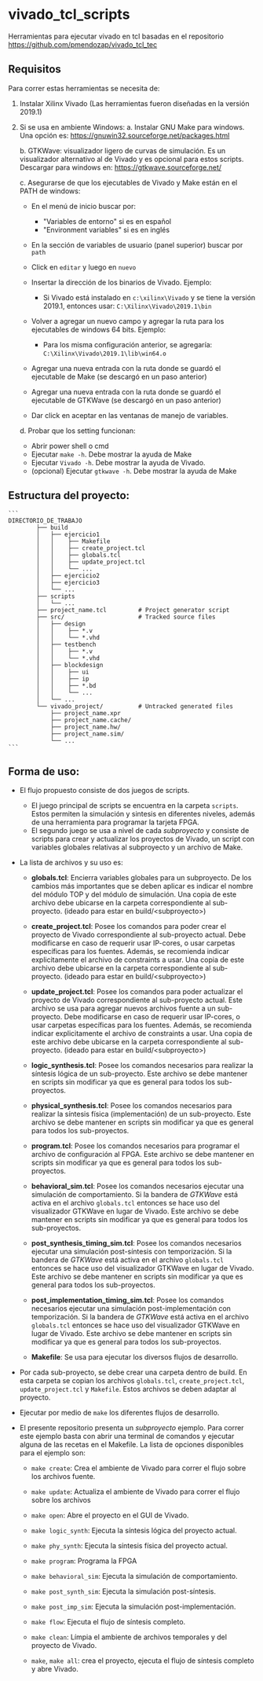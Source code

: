 # vivado_tcl_scripts
Herramientas para ejecutar vivado en tcl basadas en el repositorio https://github.com/pmendozap/vivado_tcl_tec

## Requisitos
Para correr estas herramientas se necesita de:
1. Instalar Xilinx Vivado (Las herramientas fueron diseñadas en la versión 2019.1)
2. Si se usa en ambiente Windows:
    a. Instalar GNU Make para windows. Una opción es: https://gnuwin32.sourceforge.net/packages.html

    b. GTKWave: visualizador ligero de curvas de simulación. Es un visualizador alternativo al de Vivado y es opcional para estos scripts. Descargar para windows en: https://gtkwave.sourceforge.net/
    
    c. Asegurarse de que los ejecutables de Vivado y Make están en el PATH de windows:

    - En el menú de inicio buscar por:
        - "Variables de entorno" si es en español
        - "Environment variables" si es en inglés
    - En la sección de variables de usuario (panel superior) buscar por `path`

    - Click en `editar` y luego en `nuevo`
    - Insertar la dirección de los binarios de Vivado. Ejemplo:
        - Si Vivado está instalado en `c:\xilinx\Vivado` y se tiene la versión 2019.1, entonces usar:
        `C:\Xilinx\Vivado\2019.1\bin`
    - Volver a agregar un nuevo campo y agregar la ruta para los ejecutables de windows 64 bits. Ejemplo:
        - Para los misma configuración anterior, se agregaría: `C:\Xilinx\Vivado\2019.1\lib\win64.o`
    
    - Agregar una nueva entrada con la ruta donde se guardó el ejecutable de Make (se descargó en un paso anterior)

    - Agregar una nueva entrada con la ruta donde se guardó el ejecutable de GTKWave (se descargó en un paso anterior)


    - Dar click en aceptar en las ventanas de manejo de variables.

    d. Probar que los setting funcionan:

    - Abrir power shell o cmd
    - Ejecutar `make -h`. Debe mostrar la ayuda de Make
    - Ejecutar `Vivado -h`. Debe mostrar la ayuda de Vivado.
    - (opcional) Ejecutar `gtkwave -h`. Debe mostrar la ayuda de Make
  
## Estructura del proyecto:
    ```
    DIRECTORIO_DE_TRABAJO
            ├── build
            │   ├── ejercicio1
            │   │    ├── Makefile
            │   │    ├── create_project.tcl
            │   │    ├── globals.tcl
            │   │    ├── update_project.tcl
            │   │    └── ...
            │   ├── ejercicio2
            │   ├── ejercicio3
            │   └── ...
            ├── scripts
            │   └── ...
            ├── project_name.tcl         # Project generator script
            ├── src/                     # Tracked source files
            │   ├── design
            │   │    ├── *.v
            │   │    └── *.vhd
            │   ├── testbench
            │   │    ├── *.v
            │   │    └── *.vhd
            │   ├── blockdesign
            │   │    ├── ui
            │   │    ├── ip
            │   │    ├── *.bd
            │   │    └── ...
            │   └── ...
            └── vivado_project/          # Untracked generated files
                ├── project_name.xpr
                ├── project_name.cache/
                ├── project_name.hw/
                ├── project_name.sim/
                └── ...
    ```

## Forma de uso:

- El flujo propuesto consiste de dos juegos de scripts. 
    - El juego principal de scripts se encuentra en la carpeta `scripts`. Estos permiten la simulación y sintesis en diferentes niveles, además de una herramienta para programar la tarjeta FPGA. 
    - El segundo juego se usa a nivel de cada *subproyecto* y consiste de scripts para crear y actualizar los proyectos de Vivado, un script con variables globales relativas al subproyecto y un archivo de Make.

- La lista de archivos y su uso es:
    - **globals.tcl**: Encierra variables globales para un subproyecto. De los cambios más importantes que se deben aplicar es indicar el nombre del módulo TOP y del módulo de simulación. Una copia de este archivo debe ubicarse en la carpeta correspondiente al sub-proyecto. (ideado para estar en build/\<subproyecto\>)
    - **create_project.tcl**: Posee los comandos para poder crear el proyecto de Vivado correspondiente al sub-proyecto actual. Debe modificarse en caso de requerir usar IP-cores, o usar carpetas específicas para los fuentes. Además, se recomienda indicar explicitamente el archivo de constraints a usar. Una copia de este archivo debe ubicarse en la carpeta correspondiente al sub-proyecto. (ideado para estar en build/\<subproyecto\>)
    - **update_project.tcl**: Posee los comandos para poder actualizar el proyecto de Vivado correspondiente al sub-proyecto actual. Este archivo se usa para agregar nuevos archivos fuente a un sub-proyecto. Debe modificarse en caso de requerir usar IP-cores, o usar carpetas específicas para los fuentes. Además, se recomienda indicar explicitamente el archivo de constraints a usar. Una copia de este archivo debe ubicarse en la carpeta correspondiente al sub-proyecto. (ideado para estar en build/\<subproyecto\>)
    

    - **logic_synthesis.tcl**: Posee los comandos necesarios para realizar la síntesis lógica de un sub-proyecto. Este archivo se debe mantener en scripts sin modificar ya que es general para todos los sub-proyectos.

    - **physical_synthesis.tcl**: Posee los comandos necesarios para realizar la síntesis física (implementación) de un sub-proyecto. Este archivo se debe mantener en scripts sin modificar ya que es general para todos los sub-proyectos.

    - **program.tcl**: Posee los comandos necesarios para programar el archivo de configuración al FPGA. Este archivo se debe mantener en scripts sin modificar ya que es general para todos los sub-proyectos.

    - **behavioral_sim.tcl**: Posee los comandos necesarios ejecutar una simulación de comportamiento. Si la bandera de *GTKWave* está activa en el archivo `globals.tcl` entonces se hace uso del visualizador GTKWave en lugar de Vivado. Este archivo se debe mantener en scripts sin modificar ya que es general para todos los sub-proyectos.

    - **post_synthesis_timing_sim.tcl**: Posee los comandos necesarios ejecutar una simulación post-síntesis con temporización. Si la bandera de *GTKWave* está activa en el archivo `globals.tcl` entonces se hace uso del visualizador GTKWave en lugar de Vivado. Este archivo se debe mantener en scripts sin modificar ya que es general para todos los sub-proyectos.

    - **post_implementation_timing_sim.tcl**: Posee los comandos necesarios ejecutar una simulación post-implementación con temporización. Si la bandera de *GTKWave* está activa en el archivo `globals.tcl` entonces se hace uso del visualizador GTKWave en lugar de Vivado. Este archivo se debe mantener en scripts sin modificar ya que es general para todos los sub-proyectos.

    - **Makefile**: Se usa para ejecutar los diversos flujos de desarrollo.
    
- Por cada sub-proyecto, se debe crear una carpeta dentro de build. En esta carpeta se copian los archivos `globals.tcl`, `create_project.tcl`, `update_project.tcl` y `Makefile`. Estos archivos se deben adaptar al proyecto.

- Ejecutar por medio de `make` los diferentes flujos de desarrollo.

- El presente repositorio presenta un *subproyecto* ejemplo. Para correr este ejemplo basta con abrir una terminal de comandos y ejecutar alguna de las recetas en el Makefile. La lista de opciones disponibles para el ejemplo son:
    - `make create`: Crea el ambiente de Vivado para correr el flujo sobre los archivos fuente. 
    - `make update`: Actualiza el ambiente de Vivado para correr el flujo sobre los archivos

    - `make open`: Abre el proyecto en el GUI de Vivado.

    - `make logic_synth`: Ejecuta la síntesis lógica del proyecto actual.

    - `make phy_synth`: Ejecuta la síntesis física del proyecto actual.

    - `make program`: Programa la FPGA

    - `make behavioral_sim`: Ejecuta la simulación de comportamiento.

    - `make post_synth_sim`: Ejecuta la simulación post-síntesis.

    - `make post_imp_sim`: Ejecuta la simulación post-implementación.

    - `make flow`: Ejecuta el flujo de síntesis completo.

    - `make clean`: Límpia el ambiente de archivos temporales y del proyecto de Vivado.

    - `make`, `make all`: crea el proyecto, ejecuta el flujo de síntesis completo y abre Vivado.
